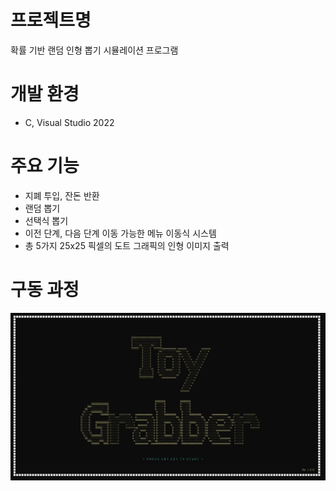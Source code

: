 # 프로젝트명
확률 기반 랜덤 인형 뽑기 시뮬레이션 프로그램

# 개발 환경
- C, Visual Studio 2022 

# 주요 기능
- 지폐 투입, 잔돈 반환
- 랜덤 뽑기
- 선택식 뽑기
- 이전 단계, 다음 단계 이동 가능한 메뉴 이동식 시스템
- 총 5가지 25x25 픽셀의 도트 그래픽의 인형 이미지 출력
  
# 구동 과정

![인트로](./Random_Toy_Grapper/images/1_인트로화면.png)

